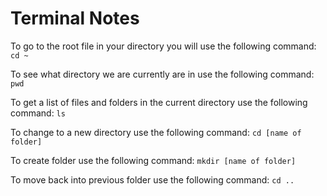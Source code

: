 # Terminal Notes

To go to the root file in your directory you will use the following command:
`cd ~`

To see what directory we are currently are in use the following command:
`pwd`

To get a list of files and folders in the current directory use the following command:
`ls`

To change to a new directory use the following command:
`cd [name of folder]`

To create folder use the following command:
`mkdir [name of folder]`

To move back into previous folder use the following command:
`cd ..`